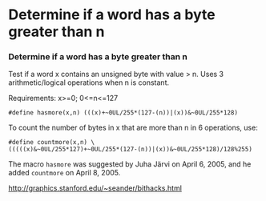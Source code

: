 # Determine if a word has a byte greater than n

### Determine if a word has a byte greater than n

Test if a word x contains an unsigned byte with value > n.   Uses 3 arithmetic/logical operations when n is constant.

Requirements: x>=0; 0<=n<=127

```
#define hasmore(x,n) (((x)+~0UL/255*(127-(n))|(x))&~0UL/255*128)
```

To count the number of bytes in x that are more than n in 6 operations, use:

```
#define countmore(x,n) \
(((((x)&~0UL/255*127)+~0UL/255*(127-(n))|(x))&~0UL/255*128)/128%255)
```



The macro `hasmore` was suggested by Juha Järvi on  April 6, 2005, and he added `countmore` on April 8, 2005.

http://graphics.stanford.edu/~seander/bithacks.html